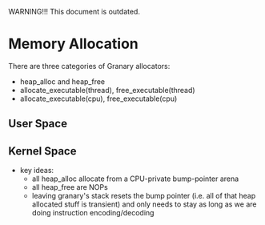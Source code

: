 WARNING!!! This document is outdated.


Memory Allocation
=================

There are three categories of Granary allocators:
* heap_alloc and heap_free
* allocate_executable(thread), free_executable(thread)
* allocate_executable(cpu), free_executable(cpu)

User Space
----------


Kernel Space
------------

- key ideas:
  - all heap_alloc allocate from a CPU-private bump-pointer arena
  - all heap_free are NOPs
  - leaving granary's stack resets the bump pointer (i.e. all of that heap
    allocated stuff is transient) and only needs to stay as long as we are
    doing instruction encoding/decoding